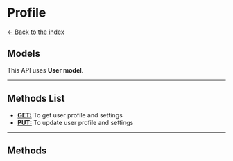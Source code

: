 # Profile

[<- Back to the index](../README.md)

## Models
This API uses __User model__.

---

## Methods List
- [__GET:__](#get) To get user profile and settings
- [__PUT:__](#put) To update user profile and settings

---

## Methods